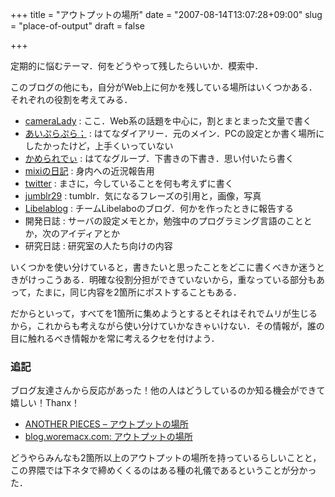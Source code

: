 +++
title = "アウトプットの場所"
date = "2007-08-14T13:07:28+09:00"
slug = "place-of-output"
draft = false

+++

<p>定期的に悩むテーマ．何をどうやって残したらいいか．模索中．</p>
<p>このブログの他にも，自分がWeb上に何かを残している場所はいくつかある．それぞれの役割を考えてみる．</p>
<ul>
<li><a href="http://june29.jp/">cameraLady</a> : ここ．Web系の話題を中心に，割とまとまった文量で書く</li>
<li><a href="http://d.hatena.ne.jp/june29/">あいぷらぷら；</a> : はてなダイアリー．元のメイン．PCの設定とか書く場所にしたかったけど，上手くいっていない</li>
<li><a href="http://june29.g.hatena.ne.jp/june29/">かめられでぃ</a> : はてなグループ．下書きの下書き．思い付いたら書く</li>
<li><a href="http://mixi.jp/">mixiの日記</a> : 身内への近況報告用</li>
<li><a href="http://twitter.com/june29/">twitter</a> : まさに，今していることを何も考えずに書く</li>
<li><a href="http://june29.tumblr.com/">jumblr29</a> : tumblr．気になるフレーズの引用と，画像，写真</li>
<li><a href="http://blog.libelabo.jp/">Libelablog</a> : チームLibelaboのブログ．何かを作ったときに報告する</li>
<li>開発日誌 : サーバの設定メモとか，勉強中のプログラミング言語のこととか，次のアイディアとか</li>
<li>研究日誌 : 研究室の人たち向けの内容</li>
</ul>
<p>いくつかを使い分けていると，書きたいと思ったことをどこに書くべきか迷うときがけっこうある．明確な役割分担ができていないから，重なっている部分もあって，たまに，同じ内容を2箇所にポストすることもある．</p>
<p>だからといって，すべてを1箇所に集めようとするとそれはそれでムリが生じるから，これからも考えながら使い分けていかなきゃいけない．その情報が，誰の目に触れるべき情報かを常に考えるクセを付けよう．</p>
<h3>追記</h3>
<p>ブログ友達さんから反応があった！他の人はどうしているのか知る機会ができて嬉しい！Thanx！</p>
<ul>
<li><a href="http://d.hatena.ne.jp/xcezx/20070814/1187072169" target="_blank">ANOTHER PIECES &#8211; アウトプットの場所</a></li>
<li><a href="http://blog.woremacx.com/2007/08/outputs.html" target="_blank">blog.woremacx.com: アウトプットの場所</a></li>
</ul>
<p>どうやらみんなも2箇所以上のアウトプットの場所を持っているらしいことと，この界隈では下ネタで締めくくるのはある種の礼儀であるということが分かった．</p>
